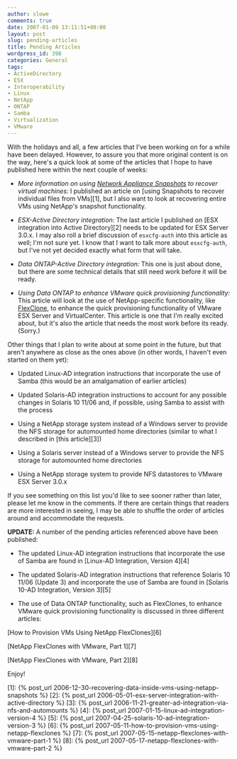 ```yaml
---
author: slowe
comments: true
date: 2007-01-09 13:11:51+00:00
layout: post
slug: pending-articles
title: Pending Articles
wordpress_id: 398
categories: General
tags:
- ActiveDirectory
- ESX
- Interoperability
- Linux
- NetApp
- ONTAP
- Samba
- Virtualization
- VMware
---
```


With the holidays and all, a few articles that I've been working on for a while have been delayed. However, to assure you that more original content is on the way, here's a quick look at some of the articles that I hope to have published here within the next couple of weeks:

* _More information on using [Network Appliance Snapshots](http://www.netapp.com/products/software/snapshot.html) to recover virtual machines:_ I published an article on [using Snapshots to recover individual files from VMs][1], but I also want to look at recovering entire VMs using NetApp's snapshot functionality.

* _ESX-Active Directory integration:_ The last article I published on [ESX integration into Active Directory][2] needs to be updated for ESX Server 3.0.x. I may also roll a brief discussion of `esxcfg-auth` into this article as well; I'm not sure yet. I know that I want to talk more about `esxcfg-auth`, but I've not yet decided exactly what form that will take.

* _Data ONTAP-Active Directory integration:_ This one is just about done, but there are some technical details that still need work before it will be ready.

* _Using Data ONTAP to enhance VMware quick provisioning functionality:_ This article will look at the use of NetApp-specific functionality, like [FlexClone](http://www.netapp.com/products/software/flexclone.html), to enhance the quick provisioning functionality of VMware ESX Server and VirtualCenter. This article is one that I'm really excited about, but it's also the article that needs the most work before its ready. (Sorry.)

Other things that I plan to write about at some point in the future, but that aren't anywhere as close as the ones above (in other words, I haven't even started on them yet):

* Updated Linux-AD integration instructions that incorporate the use of Samba (this would be an amalgamation of earlier articles)

* Updated Solaris-AD integration instructions to account for any possible changes in Solaris 10 11/06 and, if possible, using Samba to assist with the process

* Using a NetApp storage system instead of a Windows server to provide the NFS storage for automounted home directories (similar to what I described in [this article][3])

* Using a Solaris server instead of a Windows server to provide the NFS storage for automounted home directories

* Using a NetApp storage system to provide NFS datastores to VMware ESX Server 3.0.x

If you see something on this list you'd like to see sooner rather than later, please let me know in the comments. If there are certain things that readers are more interested in seeing, I may be able to shuffle the order of articles around and accommodate the requests.

**UPDATE:** A number of the pending articles referenced above have been published:

* The updated Linux-AD integration instructions that incorporate the use of Samba are found in [Linux-AD Integration, Version 4][4]

* The updated Solaris-AD integration instructions that reference Solaris 10 11/06 (Update 3) and incorporate the use of Samba are found in [Solaris 10-AD Integration, Version 3][5]

* The use of Data ONTAP functionality, such as FlexClones, to enhance VMware quick provisioning functionality is discussed in three different articles:  

[How to Provision VMs Using NetApp FlexClones][6]  

[NetApp FlexClones with VMware, Part 1][7]  

[NetApp FlexClones with VMware, Part 2][8]

Enjoy!

[1]: {% post_url 2006-12-30-recovering-data-inside-vms-using-netapp-snapshots %}
[2]: {% post_url 2006-05-01-esx-server-integration-with-active-directory %}
[3]: {% post_url 2006-11-21-greater-ad-integration-via-nfs-and-automounts %}
[4]: {% post_url 2007-01-15-linux-ad-integration-version-4 %}
[5]: {% post_url 2007-04-25-solaris-10-ad-integration-version-3 %}
[6]: {% post_url 2007-05-11-how-to-provision-vms-using-netapp-flexclones %}
[7]: {% post_url 2007-05-15-netapp-flexclones-with-vmware-part-1 %}
[8]: {% post_url 2007-05-17-netapp-flexclones-with-vmware-part-2 %}
